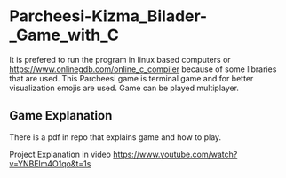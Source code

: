 # Parcheesi-Kizma_Bilader-_Game_with_C
It is prefered to run the program in linux based computers or https://www.onlinegdb.com/online_c_compiler because of some libraries that are used. This Parcheesi game is terminal game and for better visualization emojis are used. Game can be played multiplayer.

Game Explanation
---
There is a pdf in repo that explains game and how to play.

Project Explanation in video
    https://www.youtube.com/watch?v=YNBElm4O1qo&t=1s